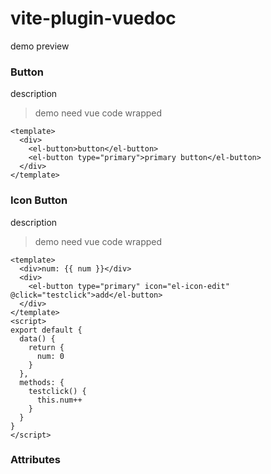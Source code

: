 # vite-plugin-vuedoc

demo preview

### Button

description

> demo need vue code wrapped

```vue
<template>
  <div>
    <el-button>button</el-button>
    <el-button type="primary">primary button</el-button>
  </div>
</template>
```

### Icon Button

description

> demo need vue code wrapped

```vue
<template>
  <div>num: {{ num }}</div>
  <div>
    <el-button type="primary" icon="el-icon-edit" @click="testclick">add</el-button>
  </div>
</template>
<script>
export default {
  data() {
    return {
      num: 0
    }
  },
  methods: {
    testclick() {
      this.num++
    }
  }
}
</script>
```

### Attributes
